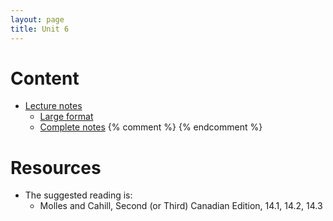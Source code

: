 ```yaml
---
layout: page
title: Unit 6
---
```


# Content

* [Lecture notes](materials/exploitation.handouts.pdf)
    * [Large format](materials/exploitation.large.pdf)
    * [Complete notes](materials/exploitation.complete.pdf)
{% comment %} 
{% endcomment %} 

# Resources

* The suggested reading is:
  * Molles and Cahill, Second (or Third) Canadian Edition, 14.1, 14.2, 14.3


